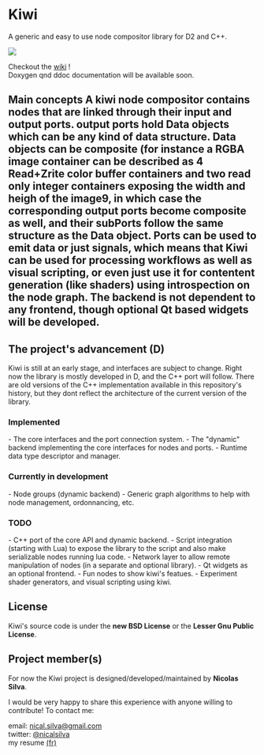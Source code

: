 <h1> Kiwi </h1>

A generic and easy to use node compositor library for D2 and C++. 


<img src='http://img808.imageshack.us/img808/4377/kiwiboxespng01.png' border='0'/>

Checkout the [wiki](http://github.com/nical/kiwi/wiki) !<br/>
Doxygen qnd ddoc documentation will be available soon.

<h2> Main concepts
A kiwi node compositor contains nodes that are linked through their input and output ports. output ports hold Data objects which can be any kind of data structure. Data objects can be composite (for instance a RGBA image container can be described as 4 Read+Zrite color buffer containers and two read only integer containers exposing the width and heigh of the image9, in which case the corresponding output ports become composite as well, and their subPorts follow the same structure as the Data object.
Ports can be used to emit data or just signals, which means that Kiwi can be used for processing workflows as well as visual scripting, or even just use it for contentent generation (like shaders) using introspection on the node graph.
The backend is not dependent to any frontend, though optional Qt based widgets will be developed.  

<h2> The project's advancement (D) </h2>

Kiwi is still at an early stage, and interfaces are subject to change.
Right now the library is mostly developed in D, and the C++ port will follow. There are old versions of the C++ implementation available in this repository's history, but they dont reflect the architecture of the current version of the library.

<h3> Implemented </h3>
 - The core interfaces and the port connection system.
 - The "dynamic" backend implementing the core interfaces for nodes and ports.
 - Runtime data type descriptor and manager.  
<h3> Currently in development </h3>
 - Node groups (dynamic backend)
 - Generic graph algorithms to help with node management, ordonnancing, etc.


<h3> TODO </h3>
 - C++ port of the core API and dynamic backend.
 - Script integration (starting with Lua) to expose the library to the script and also make serializable nodes running lua code.
 - Network layer to allow remote manipulation of nodes (in a separate and optional library).
 - Qt widgets as an optional frontend.
 - Fun nodes to show kiwi's featues.
 - Experiment shader generators, and visual scripting using kiwi.
<h2> License </h2>

Kiwi's source code is under the <b>new BSD License</b> or the <b>Lesser Gnu Public License</b>. 

<h2> Project member(s) </h2>

For now the Kiwi project is designed/developed/maintained by <b>Nicolas Silva</b>.

I would be very happy to share this experience with anyone willing to contribute!
To contact me:

email: nical.silva@gmail.com <br/>
twitter: [@nicalsilva](http://twitter.com/#!/nicalsilva)<br/>
my resume [(fr)](http://github.com/nical/resume/raw/master/fr/NicolasSilva.pdf)<br/>
